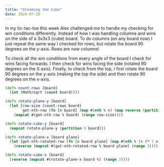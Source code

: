 ```yaml
---
title: "Gleaming the Cube"
date: 2024-07-20
---
```


In my tic-tac-toe this week Alex challenged me to handle my checking for win conditions differently. Instead of how I
was handling columns and wins on the side of a 3x3x3 (cube) board. To do columns (on any board now) I just repeat the
same way I checked for rows, but rotate the board 90 degrees on the y-axis. Rows are now columns!

To check all the win conditions from every angle of the board I check for wins facing forwards. I then check for wins
facing the side (rotated 90 degrees on the X axis). Finally, to check from the top, I first rotate the board 90 degrees
on the y-axis (making the top the side) and then rotate 90 degrees on the x-axis.

```clojure
(defn count-rows [board]
  (int (Math/sqrt (count board))))

(defn rotate-plane-y [board]
  (let [row-size (count-rows board)
        get-nth-row (fn [n board] (map #(nth % n) (map reverse (partition row-size board))))]
    (mapcat #(get-nth-row % board) (range row-size))))

(defn rotate-cube-y [board]
  (mapcat rotate-plane-y (partition 9 board)))

(defn rotate-plane-x [board plane]
  (let [get-nth-rotated-row (fn [n board plane] (map #(nth % (+ (* 3 n) plane)) (partition 9 board)))]
    (reverse (mapcat #(get-nth-rotated-row % board plane) (range 3)))))

(defn rotate-cube-x [board]
  (reverse (mapcat #(rotate-plane-x board %) (range 3))))
```